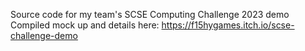 Source code for my team's SCSE Computing Challenge 2023 demo
Compiled mock up and details here: https://f15hygames.itch.io/scse-challenge-demo
